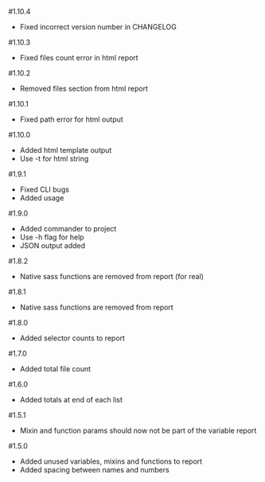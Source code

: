 #1.10.4
* Fixed incorrect version number in CHANGELOG

#1.10.3
* Fixed files count error in html report

#1.10.2
* Removed files section from html report

#1.10.1
* Fixed path error for html output

#1.10.0
* Added html template output
* Use -t for html string

#1.9.1
* Fixed CLI bugs
* Added usage

#1.9.0
* Added commander to project
* Use -h flag for help
* JSON output added

#1.8.2
* Native sass functions are removed from report (for real)

#1.8.1
* Native sass functions are removed from report

#1.8.0
* Added selector counts to report

#1.7.0
* Added total file count

#1.6.0
* Added totals at end of each list

#1.5.1
* Mixin and function params should now not be part of the variable report

#1.5.0
* Added unused variables, mixins and functions to report
* Added spacing between names and numbers
